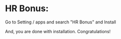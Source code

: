 HR Bonus:
=========================================================

Go to Setting / apps and search "HR Bonus" and Install

And, you are done with installation. Congratulations!
